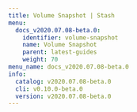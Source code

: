 ```yaml
---
title: Volume Snapshot | Stash
menu:
  docs_v2020.07.08-beta.0:
    identifier: volume-snapshot
    name: Volume Snapshot
    parent: latest-guides
    weight: 70
menu_name: docs_v2020.07.08-beta.0
info:
  catalog: v2020.07.08-beta.0
  cli: v0.10.0-beta.0
  version: v2020.07.08-beta.0
---
```


